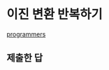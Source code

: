 # 이진 변환 반복하기

[programmers](https://programmers.co.kr/learn/courses/30/lessons/70129)


## 제출한 답
```js
```